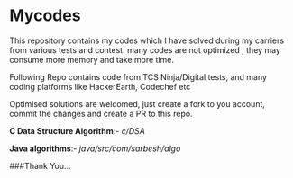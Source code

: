 # Mycodes
This repository contains my codes which I have solved during my carriers from various tests and contest.
many codes are not optimized ,
they may consume more memory and take more time.

Following Repo contains code from TCS Ninja/Digital tests, and many coding platforms like HackerEarth, Codechef etc

Optimised solutions are welcomed, just create a fork to you account, commit the changes and create a PR to this repo.

**C Data Structure Algorithm**:- *c/DSA*

**Java algorithms**:- *java/src/com/sarbesh/algo*

###Thank You...
